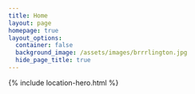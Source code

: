 ```yaml
---
title: Home
layout: page
homepage: true
layout_options:
  container: false
  background_image: /assets/images/brrrlington.jpg
  hide_page_title: true
---
```


{% include location-hero.html %}
